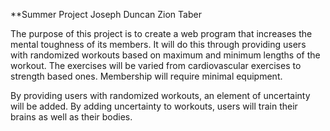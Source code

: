 **Summer Project 
Joseph Duncan 
Zion Taber

The purpose of this project is to create a web program that increases the mental toughness of its members. 
It will do this through  providing users with randomized workouts based on maximum and minimum lengths of the workout.
The exercises will be varied from cardiovascular exercises to strength based ones. Membership will require minimal equipment.

By providing users with randomized workouts, an element of uncertainty will be added. 
By adding uncertainty to workouts, users will train their brains as well as their bodies.

